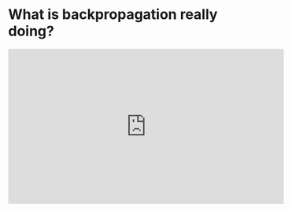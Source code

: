 # What is backpropagation really doing?

<iframe width="560" height="315" src="https://www.youtube.com/embed/Ilg3gGewQ5U" frameborder="0" allow="accelerometer; autoplay; clipboard-write; encrypted-media; gyroscope; picture-in-picture" allowfullscreen></iframe>
